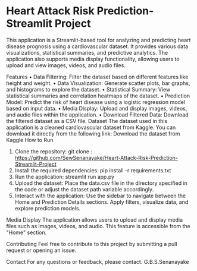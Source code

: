 # Heart Attack Risk Prediction-Streamlit Project

This application is a Streamlit-based tool for analyzing and predicting heart disease prognosis using a cardiovascular dataset. It provides various data visualizations, statistical summaries, and predictive analytics. The application also supports media display functionality, allowing users to upload and view images, videos, and audio files.

Features
•	Data Filtering: Filter the dataset based on different features like height and weight.
•	Data Visualization: Generate scatter plots, bar graphs, and histograms to explore the dataset.
•	Statistical Summary: View statistical summaries and correlation heatmaps of the dataset.
•	Prediction Model: Predict the risk of heart disease using a logistic regression model based on input data.
•	Media Display: Upload and display images, videos, and audio files within the application.
•	Download Filtered Data: Download the filtered dataset as a CSV file.
Dataset
The dataset used in this application is a cleaned cardiovascular dataset from Kaggle. You can download it directly from the following link:
Download the dataset from Kaggle
How to Run
1.	Clone the repository:
git clone : https://github.com/SewSenanayake/Heart-Attack-Risk-Prediction-Streamlit-Project
2.	Install the required dependencies:
pip install -r requirements.txt
3.	Run the application:
streamlit run app.py
4.	Upload the dataset:
Place the data.csv file in the directory specified in the code or adjust the dataset path variable accordingly.
5.	Interact with the application:
Use the sidebar to navigate between the Home and Prediction Details sections.
Apply filters, visualize data, and explore prediction models.

Media Display
The application allows users to upload and display media files such as images, videos, and audio. This feature is accessible from the "Home" section.

Contributing
Feel free to contribute to this project by submitting a pull request or opening an issue.

Contact
For any questions or feedback, please contact. G.B.S.Senanayake


